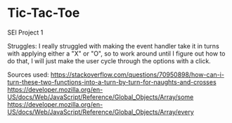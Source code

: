 # Tic-Tac-Toe
SEI Project 1


Struggles:
I really struggled with making the event handler take it in turns with applying either a "X" or "O", so to work around until I figure out how to do that, I will just make the user cycle through the options with a click.


Sources used:
https://stackoverflow.com/questions/70950898/how-can-i-turn-these-two-functions-into-a-turn-by-turn-for-naughts-and-crosses
https://developer.mozilla.org/en-US/docs/Web/JavaScript/Reference/Global_Objects/Array/some
https://developer.mozilla.org/en-US/docs/Web/JavaScript/Reference/Global_Objects/Array/every